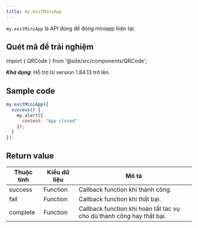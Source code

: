 ```yaml
---
title: my.exitMiniApp
---
```


`my.exitMiniApp` là API dùng để đóng miniapp hiện tại.

## Quét mã để trải nghiệm

import { QRCode } from '@site/src/components/QRCode';

<QRCode page="pages/api/navigator/index" />

**_Khả dụng_**: Hỗ trợ từ version 1.84.13 trở lên.

## Sample code

```js
my.exitMiniApp({
  success() {
    my.alert({
      content: "App closed"
    });
  }
});
```

## Return value

| Thuộc tính | Kiểu dữ liệu     |  Mô tả                                                         |
| ---------- | -------- | --------------------------------------------------------------------- |
| success    | Function | Callback function khi thành công.                                     |
| fail       | Function | Callback function khi thất bại.                                       |
| complete   | Function | Callback function khi hoàn tất tác vụ cho dù thành công hay thất bại. |

